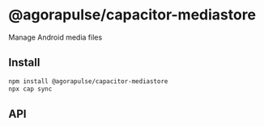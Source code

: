 # @agorapulse/capacitor-mediastore

Manage Android media files

## Install

```bash
npm install @agorapulse/capacitor-mediastore
npx cap sync
```

## API

<docgen-index></docgen-index>

<docgen-api>
<!-- run docgen to generate docs from the source -->
<!-- More info: https://github.com/ionic-team/capacitor-docgen -->
</docgen-api>
